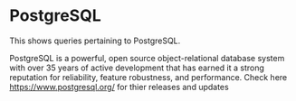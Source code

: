 # PostgreSQL
This shows queries pertaining to PostgreSQL.

PostgreSQL is a powerful, open source object-relational database system with over 35 years of active development that has earned it a strong reputation for reliability, feature robustness, and performance. Check here https://www.postgresql.org/ for thier releases and updates

